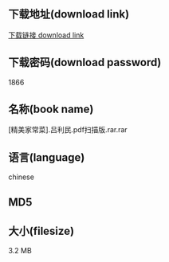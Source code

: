 ## 下载地址(download link)
[下载链接 download link](https://voluble-croquembouche-d321dc.netlify.app/?s=%5B%E7%B2%BE%E7%BE%8E%E5%AE%B6%E5%B8%B8%E8%8F%9C%5D.%E5%90%95%E5%88%A9%E6%B0%91.pdf%E6%89%AB%E6%8F%8F%E7%89%88.rar)

## 下载密码(download password)
1866

## 名称(book name)
[精美家常菜].吕利民.pdf扫描版.rar.rar

## 语言(language)
chinese

## MD5


## 大小(filesize)
3.2 MB
